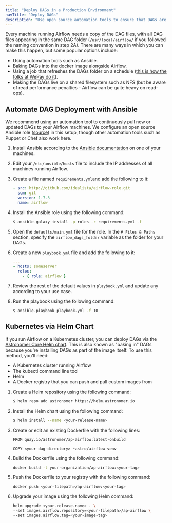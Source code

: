 ```yaml
---
title: "Deploy DAGs in a Production Environment"
navTitle: "Deploy DAGs"
description: "Use open source automation tools to ensure that DAGs are accurately updated across all of your machines. ."
---
```



Every machine running Airflow needs a copy of the DAG files, with all DAG files appearing in the same DAG folder (`/usr/local/airflow/` if you followed the naming convention in step 2A). There are many ways in which you can make this happen, but some popular options include:

- Using automation tools such as Ansible.
- Baking DAGs into the docker image alongside Airflow.
- Using a job that refreshes the DAGs folder on a schedule ([this is how the folks at WePay do it](https://wecode.wepay.com/posts/airflow-wepay)).
- Making the DAGs live on a shared filesystem such as NFS (but be aware of read performance penalties - Airflow can be quite heavy on read-ops).

## Automate DAG Deployment with Ansible

We recommend using an automation tool to continuously pull new or updated DAGs to your Airflow machines. We configure an open source Ansible role ([source](https://github.com/idealista/airflow-role)) in this setup, though other automation tools such as Puppet or Chef also work here.

1. Install Ansible according to the [Ansible documentation](https://docs.ansible.com/ansible/latest/installation_guide/intro_installation.html) on one of your machines.

2. Edit your `/etc/ansible/hosts` file to include the IP addresses of all machines running Airflow.

3. Create a file named `requirements.yml`and add the following to it:

   ```yaml
   - src: http://github.com/idealista/airflow-role.git
     scm: git
     version: 1.7.3
     name: airflow
   ```

4. Install the Ansible role using the following command:

    ```sh
    $ ansible-galaxy install -p roles -r requirements.yml -f
    ```

5. Open the `defaults/main.yml` file for the role. In the `# Files & Paths` section, specify the `airflow_dags_folder` variable as the folder for your DAGs.

6. Create a new `playbook.yml` file and add the following to it:

    ```yaml
    ---
    - hosts: someserver
      roles:
        - { role: airflow }
    ```

7. Review the rest of the default values in `playbook.yml` and update any according to your use case.

8. Run the playbook using the following command:

    ```sh
    $ ansible-playbook playbook.yml -f 10
    ```

## Kubernetes via Helm Chart

If you run Airflow on a Kubernetes cluster, you can deploy DAGs via the [Astronomer Core Helm chart](https://github.com/astronomer/airflow-chart). This is also known as "baking in" DAGs because you're installing DAGs as part of the image itself.  To use this method, you'll need:

- A Kubernetes cluster running Airflow
- The kubectl command line tool
- Helm
- A Docker registry that you can push and pull custom images from

1. Create a Helm repository using the following command:

    ```sh
    $ helm repo add astronomer https://helm.astronomer.io
    ```

2. Install the Helm chart using the following command:

    ```sh
    $ helm install --name <your-release-name>
    ```

3. Create or edit an existing Dockerfile with the following lines:

    ```
    FROM quay.io/astronomer/ap-airflow:latest-onbuild

    COPY <your-dag-directory> ~astro/airflow-venv
    ```

4. Build the Dockerfile using the following command:

    ```sh
    docker build -t your-organization/ap-airflow:<your-tag>
    ```

5. Push the Dockerfile to your registry with the following command:

    ```sh
    docker push <your-filepath>/ap-airflow:<your-tag>
    ```

6. Upgrade your image using the following Helm command:

    ```sh
    helm upgrade <your-release-name> . \
    --set images.airflow.repository=<your-filepath>/ap-airflow \
    --set images.airflow.tag=<your-image-tag>
    ```
